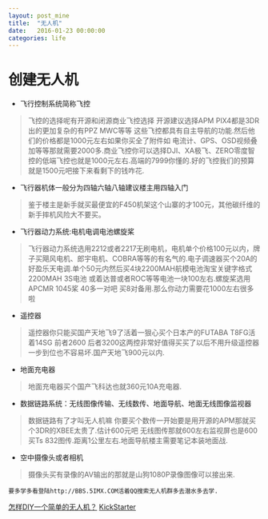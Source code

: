 ```yaml
---
layout: post_mine
title:  "无人机"
date:   2016-01-23 00:00:00
categories: life
---
```


# 创建无人机
* 飞行控制系统简称飞控

>飞控的选择呢有开源和闭源商业飞控选择 开源建议选择APM PIX4都是3DR出的更加复杂的有PPZ MWC等等 这些飞控都具有自主导航的功能.然后他们的价格都是1000元左右如果你买全了附件如 电流计、GPS、OSD视频叠加等等那就需要2000多.商业飞控你可以选择DJI、XA极飞、ZERO零度智控的低端飞控也就是1000元左右.高端的7999你懂的.好的飞控我们的预算就是1500元吧接下来看剩下的钱咋花.

* 飞行器机体一般分为四轴六轴八轴建议楼主用四轴入门

>鉴于楼主是新手就买最便宜的F450机架这个山寨的才100元，其他碳纤维的新手摔机风险大不要买。

* 飞行器动力系统:电机电调电池螺旋桨

>飞行器动力系统选用2212或者2217无刷电机，电机单个价格100元以内，牌子买飓风电机、郎宇电机、COBRA等等的有名气的.电子调速器买个20A的好盈乐天电调.单个50元内然后买4块2200MAH航模电池淘宝关键字格式2200MAH 3S电池 或着达普或者ROC等等电池一块100左右.螺旋桨选用APCMR 1045桨 40多一对吧 买8对备用.那么你动力需要花1000左右很多啦

* 遥控器

>遥控器你只能买国产天地飞9了活着一狠心买个日本产的FUTABA T8FG活着14SG 前者2600 后者3200这两控非常好值得买买了以后不用升级遥控器一步到位也不容易坏.国产天地飞900元以内.

* 地面充电器

>地面充电器买个国产飞科达也就360元10A充电器.

* 数据链路系统：无线图像传输、无线数传、地面导航、地面无线图像监视器

>数据链路有了才叫无人机嘛 你要买个数传一开始要是用开源的APM那就买个3DR的XBEE太贵了.估计600元吧 无线图传那就600左右监视屏也是600 买Ts 832图传.距离1公里左右.地面导航楼主需要笔记本装地面战.

* 空中摄像头或者相机

>摄像头买有录像的AV输出的那就是山狗1080P录像图像可以接出来.

`要多学多看登陆http://BBS.5IMX.COM活着QQ搜索无人机群多去潜水多去学.`

[怎样DIY一个简单的无人机？](https://www.zhihu.com/question/25652346)
[KickStarter](https://www.kickstarter.com/projects/914887915/spiri)
